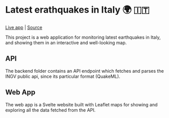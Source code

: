 # Latest erathquakes in Italy 🌍 🇮🇹
<a href="https://ingv.alombi.xyz">Live app</a> | <a href="http://www.ingv.it/">Source</a>

This project is a web application for monitoring latest earthquakes in Italy, and showing them in an interactive and well-looking map.

## API
The backend folder contains an API endpoint which fetches and parses the INGV public api, since its particular format (QuakeML).
## Web App
The web app is a Svelte website built with Leaflet maps for showing and exploring all the data fetched from the API.